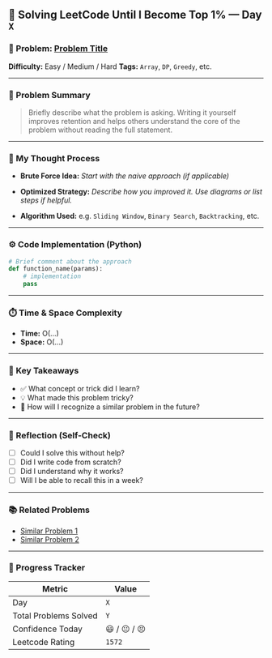 ## 🧠 Solving LeetCode Until I Become Top 1% — Day `X`

### 🔹 Problem: [Problem Title](https://leetcode.com/problems/problem-slug/)

**Difficulty:** Easy / Medium / Hard
**Tags:** `Array`, `DP`, `Greedy`, etc.

---

### 📝 Problem Summary

> Briefly describe what the problem is asking. Writing it yourself improves retention and helps others understand the core of the problem without reading the full statement.

---

### 🧠 My Thought Process

- **Brute Force Idea:**
  _Start with the naive approach (if applicable)_

- **Optimized Strategy:**
  _Describe how you improved it. Use diagrams or list steps if helpful._

- **Algorithm Used:**
  e.g. `Sliding Window`, `Binary Search`, `Backtracking`, etc.

---

### ⚙️ Code Implementation (Python)

```python
# Brief comment about the approach
def function_name(params):
    # implementation
    pass
```

---

### ⏱️ Time & Space Complexity

- **Time:** O(...)
- **Space:** O(...)

---

### 🧩 Key Takeaways

- ✅ What concept or trick did I learn?
- 💡 What made this problem tricky?
- 💭 How will I recognize a similar problem in the future?

---

### 🔁 Reflection (Self-Check)

- [ ] Could I solve this without help?
- [ ] Did I write code from scratch?
- [ ] Did I understand why it works?
- [ ] Will I be able to recall this in a week?

---

### 📚 Related Problems

- [Similar Problem 1](#)
- [Similar Problem 2](#)

---

### 🚀 Progress Tracker

| Metric                | Value        |
| --------------------- | ------------ |
| Day                   | `X`          |
| Total Problems Solved | `Y`          |
| Confidence Today      | 😃 / 😐 / 😣 |
| Leetcode Rating       | `1572`       |
